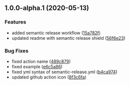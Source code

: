 ## 1.0.0-alpha.1 (2020-05-13)


### Features

* added semantic release workflow ([15a782f](https://github.com/narrowspark/template-sync-action/commit/15a782f148dfa76b38dd39a1dafa10d4f7396ba7))
* updated readme with semantic release shield ([56f6e23](https://github.com/narrowspark/template-sync-action/commit/56f6e23039ec2232887d67c3adf183703d6d6b48))


### Bug Fixes

* fixed action name ([489c879](https://github.com/narrowspark/template-sync-action/commit/489c8795bf0fb0093cef1eb180d1630a8ca86cc2))
* fixed example ([e6c5a86](https://github.com/narrowspark/template-sync-action/commit/e6c5a866c5da6c6bf14ceafda87909694ef7cde7))
* fixed yml syntax of semantic-release.yml ([b4ca974](https://github.com/narrowspark/template-sync-action/commit/b4ca974560c4c89c4ae474691b7bab2d34e14a96))
* updated github action icon ([8f3c6fa](https://github.com/narrowspark/template-sync-action/commit/8f3c6fadee077a9c52d24b8732ea1d4ba1299cdf))
